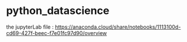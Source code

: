 ﻿# python_datascience
the jupyterLab file :
https://anaconda.cloud/share/notebooks/1113100d-cd69-427f-beec-f7e01fc97d90/overview
